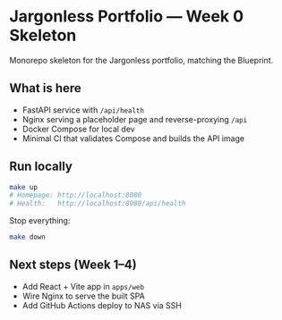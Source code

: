 # Jargonless Portfolio — Week 0 Skeleton

Monorepo skeleton for the Jargonless portfolio, matching the Blueprint.

## What is here

- FastAPI service with `/api/health`
- Nginx serving a placeholder page and reverse-proxying `/api`
- Docker Compose for local dev
- Minimal CI that validates Compose and builds the API image

## Run locally

```bash
make up
# Homepage: http://localhost:8080
# Health:   http://localhost:8080/api/health
```

Stop everything:
```bash
make down
```

## Next steps (Week 1–4)
- Add React + Vite app in `apps/web`
- Wire Nginx to serve the built SPA
- Add GitHub Actions deploy to NAS via SSH
